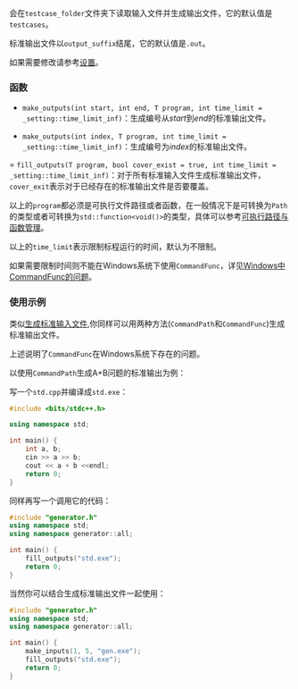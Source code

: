 会在`testcase_folder`文件夹下读取输入文件并生成输出文件，它的默认值是`testcases`。

标准输出文件以`output_suffix`结尾，它的默认值是`.out`。

如果需要修改请参考[设置](../setting/setting.md)。

### 函数

- `make_outputs(int start, int end, T program, int time_limit = _setting::time_limit_inf)`：生成编号从$start$到$end$的标准输出文件。

- `make_outputs(int index, T program, int time_limit = _setting::time_limit_inf)`：生成编号为$index$的标准输出文件。

= `fill_outputs(T program, bool cover_exist = true, int time_limit = _setting::time_limit_inf)`：对于所有标准输入文件生成标准输出文件，`cover_exit`表示对于已经存在的标准输出文件是否要覆盖。

以上的`program`都必须是可执行文件路径或者函数，在一般情况下是可转换为`Path`的类型或者可转换为`std::function<void()>`的类型，具体可以参考[可执行路径与函数管理](command_path_func.md)。

以上的`time_limit`表示限制标程运行的时间，默认为不限制。

如果需要限制时间则不能在Windows系统下使用`CommandFunc`，详见[Windows中CommandFunc的问题](../../developer/problem/windows.md)。

### 使用示例

类似[生成标准输入文件](inputs.md#使用示例),你同样可以用两种方法(`CommandPath`和`CommandFunc`)生成标准输出文件。

上述说明了`CommandFunc`在Windows系统下存在的问题。

以使用`CommandPath`生成A+B问题的标准输出为例：

写一个`std.cpp`并编译成`std.exe`：

```cpp
#include <bits/stdc++.h>

using namespace std;

int main() {
    int a, b;
    cin >> a >> b;
    cout << a + b <<endl;
    return 0;
}
```

同样再写一个调用它的代码：

```cpp
#include "generator.h"
using namespace std;
using namespace generator::all;

int main() {
    fill_outputs("std.exe");
    return 0;  
}
```

当然你可以结合生成标准输出文件一起使用：

```cpp
#include "generator.h"
using namespace std;
using namespace generator::all;

int main() {
    make_inputs(1, 5, "gen.exe");
    fill_outputs("std.exe");
    return 0;  
}
```


